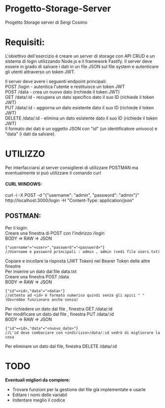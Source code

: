 # Progetto-Storage-Server
Progetto Storage server di Sergi Cosimo
# Requisiti:
L'obiettivo dell'esercizio è creare un server di storage con API CRUD e un sistema di login utilizzando Node.js e il framework Fastify.
Il server deve essere in grado di salvare i dati in un file JSON sul file system e autenticare gli utenti attraverso un token JWT. <br>
  
Il server deve avere i seguenti endpoint principali:<br>
 POST /login - autentica l'utente e restituisce un token JWT<br>
 POST /data - crea un nuovo dato (richiede il token JWT)<br>
 GET /data/:id - recupera un dato specifico dato il suo ID (richiede il token JWT)<br>
 PUT /data/:id - aggiorna un dato esistente dato il suo ID (richiede il token JWT)<br>
 DELETE /data/:id - elimina un dato esistente dato il suo ID (richiede il token JWT)<br>
 Il formato dei dati è un oggetto JSON con "id" (un identificatore univoco) e "data" (i dati da salvare).<br>

# UTILIZZO
Per interfacciarsi al server consiglierei di utilizzare POSTMAN ma eventualmente si può utilizzare il comando curl
#### CURL WINDOWS:
curl -i -X POST -d "{\"username\": \"admin\", \"password\": \"admin\"}" http://localhost:3000/login -H "Content-Type: application/json"
## POSTMAN:
Per il login: <br>
Creare una finestra di POST con l'indirizzo <indirizzo>/login <br>
BODY => RAW => JSON <br>
```
{"username"="<user>","password"="<password>"}
//Username e password principali : admin , admin (vedi file users.txt)
```
Copiare e incollare la risposta (JWT Token) nel Bearer Token delle altre finestre <br>
Per inserire un dato dal file data.txt <br>
Creare una finestra POST <indirizzo>/data <br>
BODY => RAW => JSON <br>
```
{"id"=<id>,"data"="<data>"}
//attento ad <id> è formato numerico quindi senza gli apici " " (Dovrebbe funzionare anche senza)
```
Per richiedere un dato dal file , finestra GET <indirizzo>/data/:id <br>
Per modificare un dato dal file , finestra PUT <indirizzo>/data/:id <br>
BODY => RAW => JSON <br>
```
{"id"=<id>,"data"="<nuovo_dato>"}
//L'id deve combaciare con <indirizzo>/data/:id vedrò di migliorare la cosa
```
Per eliminare un dato dal file, finestra DELETE <indirizzo>/data/:id <br>
# TODO
**Eventuali migliori da compiere:**
- Trovare funzioni per la gestione del file già implementate e usarle
- Editare i nomi delle variabil
- Indentare meglio il codice 
